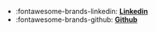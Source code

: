 
<div class="grid cards" markdown>

- :fontawesome-brands-linkedin: [__Linkedin__](https://www.linkedin.com/in/jatin-kumar-0a3755168/)
- :fontawesome-brands-github: [__Github__](https://github.com/h0x0er/) 


</div>